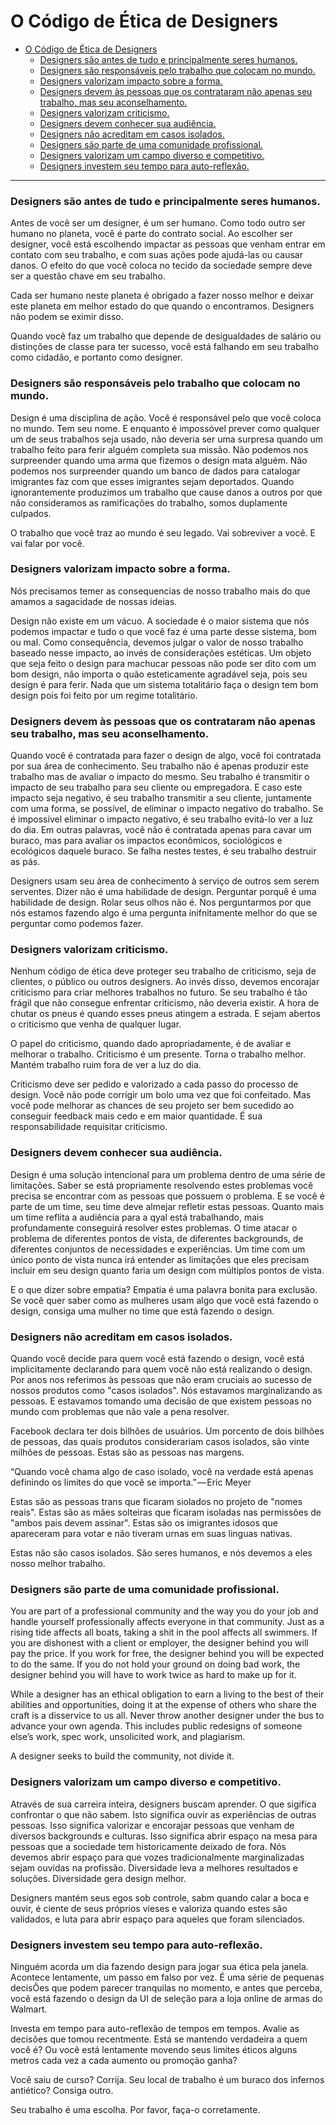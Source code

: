 # O Código de Ética de Designers

- [O Código de Ética de Designers](#o-c%c3%b3digo-de-%c3%89tica-de-designers)
    - [Designers são antes de tudo e principalmente seres humanos.](#designers-s%c3%a3o-antes-de-tudo-e-principalmente-seres-humanos)
    - [Designers são responsáveis pelo trabalho que colocam no mundo.](#designers-s%c3%a3o-respons%c3%a1veis-pelo-trabalho-que-colocam-no-mundo)
    - [Designers valorizam impacto sobre a forma.](#designers-valorizam-impacto-sobre-a-forma)
    - [Designers devem às pessoas que os contrataram não apenas seu trabalho, mas seu aconselhamento.](#designers-devem-%c3%a0s-pessoas-que-os-contrataram-n%c3%a3o-apenas-seu-trabalho-mas-seu-aconselhamento)
    - [Designers valorizam criticismo.](#designers-valorizam-criticismo)
    - [Designers devem conhecer sua audiência.](#designers-devem-conhecer-sua-audi%c3%aancia)
    - [Designers não acreditam em casos isolados.](#designers-n%c3%a3o-acreditam-em-casos-isolados)
    - [Designers são parte de uma comunidade profissional.](#designers-s%c3%a3o-parte-de-uma-comunidade-profissional)
    - [Designers valorizam um campo diverso e competitivo.](#designers-valorizam-um-campo-diverso-e-competitivo)
    - [Designers investem seu tempo para auto-reflexão.](#designers-investem-seu-tempo-para-auto-reflex%c3%a3o)

---

### Designers são antes de tudo e principalmente seres humanos.

Antes de você ser um designer, é um ser humano. Como todo outro ser humano no planeta, você é parte do contrato social. Ao escolher ser designer, você está escolhendo impactar as pessoas que venham entrar em contato com seu trabalho, e com suas ações pode ajudá-las ou causar danos. O efeito do que você coloca no tecido da sociedade sempre deve ser a questão chave em seu trabalho.

Cada ser humano neste planeta é obrigado a fazer nosso melhor e deixar este planeta em melhor estado do que quando o encontramos. Designers não podem se eximir disso.

Quando você faz um trabalho que depende de desigualdades de salário ou distinções de classe para ter sucesso, você está falhando em seu trabalho como cidadão, e portanto como designer.

### Designers são responsáveis pelo trabalho que colocam no mundo.

Design é uma disciplina de ação. Você é responsável pelo que você coloca no mundo. Tem seu nome. E enquanto é impossóvel prever como qualquer um de seus trabalhos seja usado, não deveria ser uma surpresa quando um trabalho feito para ferir alguém completa sua missão. Não podemos nos surpreender quando uma arma que fizemos o design mata alguém. Não podemos nos surpreender quando um banco de dados para catalogar imigrantes faz com que esses imigrantes sejam deportados. Quando ignorantemente produzimos um trabalho que cause danos a outros por que não consideramos as ramificações do trabalho, somos duplamente culpados.

O trabalho que você traz ao mundo é seu legado. Vai sobreviver a você. E vai falar por você.

### Designers valorizam impacto sobre a forma.

Nós precisamos temer as consequencias de nosso trabalho mais do que amamos a sagacidade de nossas ideias.

Design não existe em um vácuo. A sociedade é o maior sistema que nós podemos impactar e tudo o que você faz é uma parte desse sistema, bom ou mal. Como consequência, devemos julgar o valor de nosso trabalho baseado nesse impacto, ao invés de considerações estéticas. Um objeto que seja feito o design para machucar pessoas não pode ser dito com um bom design, não importa o quão esteticamente agradável seja, pois seu design é para ferir. Nada que um sistema totalitário faça o design tem bom design pois foi feito por um regime totalitário.  

### Designers devem às pessoas que os contrataram não apenas seu trabalho, mas seu aconselhamento.

Quando você é contratada para fazer o design de algo, você foi contratada por sua área de conhecimento. Seu trabalho não é apenas produzir este trabalho mas de avaliar o impacto do mesmo. Seu trabalho é transmitir o impacto de seu trabalho para seu cliente ou empregadora. E caso este impacto seja negativo, é seu trabalho transmitir a seu cliente, juntamente com uma forma, se possível, de eliminar o impacto negativo do trabalho. Se é impossível eliminar o impacto negativo, é seu trabalho evitá-lo ver a luz do dia. Em outras palavras, você não é contratada apenas para cavar um buraco, mas para avaliar os impactos econômicos, sociológicos e ecológicos daquele buraco. Se falha nestes testes, é seu trabalho destruir as pás.

Designers usam seu área de conhecimento à serviço de outros sem serem serventes. Dizer não é uma habilidade de design. Perguntar porquê é uma habilidade de design. Rolar seus olhos não é. Nos perguntarmos por que nós estamos fazendo algo é uma pergunta inifnitamente melhor do que se perguntar como podemos fazer.

### Designers valorizam criticismo.

Nenhum código de ética deve proteger seu trabalho de criticismo, seja de clientes, o público ou outros designers. Ao invés disso, devemos encorajar criticismo para criar melhores trabalhos no futuro. Se seu trabalho é tão frágil que não consegue enfrentar criticismo, não deveria existir. A hora de chutar os pneus é quando esses pneus atingem a estrada. E sejam abertos o criticismo que venha de qualquer lugar.

O papel do criticismo, quando dado apropriadamente, é de avaliar e melhorar o trabalho. Criticismo é um presente. Torna o trabalho melhor. Mantém trabalho ruim fora de ver a luz do dia.

Criticismo deve ser pedido e valorizado a cada passo do processo de design. Você não pode corrigir um bolo uma vez que foi confeitado. Mas você pode melhorar as chances de seu projeto ser bem sucedido ao conseguir feedback mais cedo e em maior quantidade. É sua responsabilidade requisitar criticismo.

### Designers devem conhecer sua audiência.

Design é uma solução intencional para um problema dentro de uma série de limitações. Saber se está propriamente resolvendo estes problemas você precisa se encontrar com as pessoas que possuem o problema. E se você é parte de um time, seu time deve almejar refletir estas pessoas. Quanto mais um time reflita a audiência para a qyal está trabalhando, mais profundamente conseguirá resolver estes problemas. O time atacar o problema de diferentes pontos de vista, de diferentes backgrounds, de diferentes conjuntos de necessidades e experiências. Um time com um único ponto de vista nunca irá entender as limitações que eles precisam incluir em seu design quanto faria um design com múltiplos pontos de vista.

E o que dizer sobre empatia? Empatia é uma palavra bonita para exclusão. Se você quer saber como as mulheres usam algo que você está fazendo o design, consiga uma mulher no time que está fazendo o design.

### Designers não acreditam em casos isolados.

Quando você decide para quem você está fazendo o design, você está implicitamente declarando para quem você não está realizando o design. Por anos nos referimos às pessoas que não eram cruciais ao sucesso de nossos produtos como "casos isolados". Nós estavamos marginalizando as pessoas. E estavamos tomando uma decisão de que existem pessoas no mundo com problemas que não vale a pena resolver.

Facebook declara ter dois bilhões de usuários. Um porcento de dois bilhões de pessoas, das quais produtos considerariam casos isolados, são vinte milhões de pessoas. Estas são as pessoas nas margens.

“Quando você chama algo de caso isolado, você na verdade está apenas definindo os limites do que você se importa.” — Eric Meyer

Estas são as pessoas trans que ficaram siolados no projeto de "nomes reais". Estas são as mães solteiras que ficaram isoladas nas permissões de "ambos pais devem assinar". Estas são os imigrantes idosos que apareceram para votar e não tiveram urnas em suas linguas nativas.

Estas não são casos isolados. São seres humanos, e nós devemos a eles nosso melhor trabalho.

### Designers são parte de uma comunidade profissional.

You are part of a professional community and the way you do your job and handle yourself professionally affects everyone in that community. Just as a rising tide affects all boats, taking a shit in the pool affects all swimmers. If you are dishonest with a client or employer, the designer behind you will pay the price. If you work for free, the designer behind you will be expected to do the same. If you do not hold your ground on doing bad work, the designer behind you will have to work twice as hard to make up for it.

While a designer has an ethical obligation to earn a living to the best of their abilities and opportunities, doing it at the expense of others who share the craft is a disservice to us all. Never throw another designer under the bus to advance your own agenda. This includes public redesigns of someone else’s work, spec work, unsolicited work, and plagiarism.

A designer seeks to build the community, not divide it.

### Designers valorizam um campo diverso e competitivo.

Através de sua carreira inteira, designers buscam aprender. O que sigifica confrontar o que não sabem. Isto significa ouvir as experiências de outras pessoas. Isso significa valorizar e encorajar pessoas que venham de diversos backgrounds e culturas. Isso significa abrir espaço na mesa para pessoas que a sociedade tem historicamente deixado de fora. Nós devemos abrir espaço para que vozes tradicionalmente marginalizadas sejam ouvidas na profissão. Diversidade leva a melhores resultados e soluções. Diversidade gera design melhor.

Designers mantém seus egos sob controle, sabm quando calar a boca e ouvir, é ciente de seus próprios vieses e valoriza quando estes são validados, e luta para abrir espaço para aqueles que foram silenciados.

### Designers investem seu tempo para auto-reflexão.

Ninguém acorda um dia fazendo design para jogar sua ética pela janela. Acontece lentamente, um passo em falso por vez. É uma série de pequenas decisÕes que podem parecer tranquilas no momento, e antes que perceba, você está fazendo o design da UI de seleção para a loja online de armas do Walmart.

Investa em tempo para auto-reflexão de tempos em tempos. Avalie as decisões que tomou recentmente. Está se mantendo verdadeira a quem você é? Ou você está lentamente movendo seus limites éticos alguns metros cada vez a cada aumento ou promoção ganha?

Você saiu de curso? Corrija. Seu local de trabalho é um buraco dos infernos antiético? Consiga outro.

Seu trabalho é uma escolha. Por favor, faça-o corretamente.
